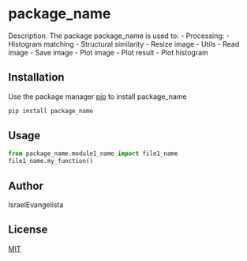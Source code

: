 # package_name

Description. 
The package package_name is used to:
	- Processing:
		- Histogram matching
		- Structural similarity
		- Resize image
	- Utils
		- Read image
		- Save image
		- Plot image
		- Plot result
		- Plot histogram

## Installation

Use the package manager [pip](https://pip.pypa.io/en/stable/) to install package_name

```bash
pip install package_name
```

## Usage

```python
from package_name.module1_name import file1_name
file1_name.my_function()
```

## Author
IsraelEvangelista

## License
[MIT](https://choosealicense.com/licenses/mit/)
